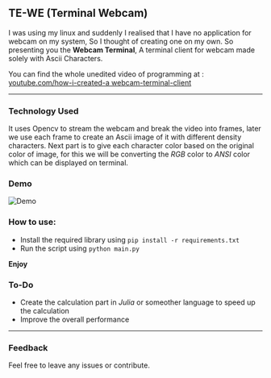 ## TE-WE (Terminal Webcam)

I was using my linux and suddenly I realised that I have no application for webcam on my system, So I thought of creating one on my own.
So presenting you the **Webcam Terminal**, A terminal client for webcam made solely with Ascii Characters.

You can find the whole unedited video of programming at :
[youtube.com/how-i-created-a webcam-terminal-client](https://youtu.be/me2RsizTnU4)

---

### Technology Used

It uses Opencv to stream the webcam and break the video into frames, later we use each frame to create an Ascii image of it with different density characters.
Next part is to give each character color based on the original color of image, for this we will be converting the *RGB* color to *ANSI* color which can be displayed on terminal.

### Demo

![Demo](demo.gif)

### How to use:

- Install the required library using `pip install -r requirements.txt`
- Run the script using `python main.py`

**Enjoy**

### To-Do

- Create the calculation part in *Julia* or someother language to speed up the calculation
- Improve the overall performance

---
### Feedback

Feel free to leave any issues or contribute.

